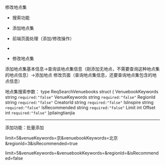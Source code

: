 修改地点集


- 搜索功能

- 添加地点集
 - 前端页面处理（添加/修改操作）
 -

- 修改地点集


添加地点集基本信息->查询该地点集信息（刚添加无地点，不需要查询这种地点集的地点信息）->添加地点
修改页面（查询地点集信息，还要查询地点集包含的地点信息）

地点集搜索参数：
type ReqSearchVenuebooks struct {
	VenuebookKeywords string `required:"false"`
	VenueKeywords     string `required:"false"`
	RegionId          string `required:"false"`
	CreatorId         string `required:"false"`
	IsInspire         string `required:"false"`
	IsRecommended     string `required:"false"`
	Limit             int
	Offset            int `required:"false"`
}pilaingtianjia

-----------
添加功能：批量添加

limit=5&venueKeywords=京&venuebookKeywords=北京&regionId=3&isRecommended=true

limit=5&venueKeywords=&venuebookKeywords=&regionId=&isRecommended=false
